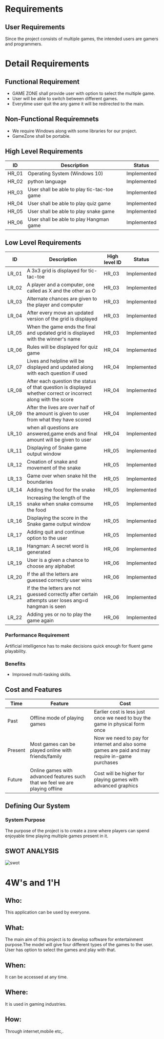 # Requirements
## User Requirements 
   Since the project consists of multiple games, the intended users are gamers and programmers.
   

# Detail Requirements
## Functional Requirement 
* GAME ZONE shall provide user with option to select the multiple game. 
* User will be able to switch between different games.
* Everytime user quit the any game it will be redirected to the main.
## Non-Functional Requiremnets
* We require Windows along with some libraries for our project.
* GameZone shall be  portable.

## High Level Requirements

|      ID          |Description                          |Status                         
|----------------|---------------------------------|-----------------------------|
|HR_01|Operating System (Windows 10)               |Implemented                  |
|HR_02|python language                             |Implemented                  |
|HR_03|User shall be able to play tic-tac-toe game |Implemented                  |
|HR_04|User shall be able to play quiz game        |Implemented                  |
|HR_05|User shall be able to play snake game       |Implemented                  |
|HR_06|User shall be able to play Hangman game     |Implemented                  |


## Low Level Requirements

|      ID          |Description                                                                                      |High level ID          |Status |                        
|----------------|---------------------------------------------------------------------------------------------------|-----------------------|-----------|
|LR_01|       A 3x3 grid is displayed for tic-tac-toe                                                                |HR_03                  |Implemented|
|LR_02|          A player and a computer, one called as X and the other as O                                         |HR_03                  |Implemented|
|LR_03| Alternate chances are given to the player and computer                                                       |HR_03                  |Implemented|
|LR_04| After every move an updated version of the grid is displayed                                                 |HR_03                  |Implemented|
|LR_05| When the game ends the final and updated grid is displayed with the winner's name                            |HR_03                  |Implemented|
|LR_06| Rules will be displayed for quiz game                                                                        |HR_04                  |Implemented|
|LR_07|Lives and helpline will be displayed and updated along with each question if used                             |HR_04                  |Implemented|
|LR_08|After each question the status of that question is displayed whether correct or incorrect along with the score|HR_04                  |Implemented|
|LR_09|After the lives are over half of the amount is given to user from what they have scored                       |HR_04                  |Implemented|
|LR_10|when all questions are answered,game ends and final amount will be given to user                              |HR_04                  |Implemented|
|LR_11|Displaying of Snake game output window                                                                        |HR_05                  |Implemented|
|LR_12|Creation of snake and movement of the snake                                                                   |HR_05                  |Implemented|
|LR_13|Game over when snake hit the boundaries                                                                       |HR_05                  |Implemented|
|LR_14|Adding the food for the snake                                                                                 |HR_05                  |Implemented|
|LR_15|Increasing the length of the snake when snake comsume the food                                                |HR_05                  |Implemented|
|LR_16|Displaying the score in the Snake game output window                                                          |HR_05                  |Implemented|
|LR_17|Adding quit and continue option to the user                                                                   |HR_05                  |Implemented|
|LR_18|Hangman: A secret word is generated                                                                           |HR_06                  |Implemented|
|LR_19|User is a given a chance to choose any alphabet                                                               |HR_06                  |Implemented|
|LR_20|If the all the letters are guessed correctly user wins                                                        |HR_06                  |Implemented|
|LR_21|If the the letters are not guessed correctly after certain attempts user loses ang=d hangman is seen          |HR_06                  |Implemented|
|LR_22|Adding yes or no to play the game again                                                                       |HR_06                  |Implemented|



### Performance Requirement
   Artificial intelligence has to make decisions quick enough for fluent game playability.

### Benefits
 * Improved multi-tasking skills.

## Cost and Features
Time | Feature | Cost 
---- | ------- | ----
Past    | Offline mode of playing games | Earlier cost is less just once we need to buy the game in physical form once 
Present | Most games can be played online with friends/family | Now we need to pay for internet and also some games are paid and may require in-game purchases 
Future  | Online games with advanced features such that we feel we are playing offline | Cost will be higher for playing games with advanced graphics 





## Defining Our System
### System Purpose
The purpose of the project is to create a zone where players can spend enjoyable time playing multiple games present in it.

## SWOT ANALYSIS
![swot](https://user-images.githubusercontent.com/43541961/130312764-d22fce15-d5ce-4c21-b209-1716eb8148ad.jpg)



# 4W&#39;s and 1&#39;H

## Who:
This application can be used by everyone. 

## What:
The main aim of this project is to develop software for entertainment purpose.The model will give four different types of the games to the user. User has option to select the games and play with that. 

## When:
It can be accessed at any time.

## Where:
It is used in gaming industries.

## How:
Through internet,mobile etc,.
